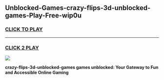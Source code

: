 
## Unblocked-Games-crazy-flips-3d-unblocked-games-Play-Free-wip0u
<h3>
<a href="https://premium76.site?title=crazy-flips-3d-unblocked-games&ref=15A">CLICK TO PLAY</a></h3>
<hr>

<h3>
<a href="https://premium76.site?title=crazy-flips-3d-unblocked-games&ref=15A">CLICK 2 PLAY</a>
  
</h3>

<a href="https://premium76.site?title=crazy-flips-3d-unblocked-games&ref=15A"><img src="https://clearcache.store/games.png"></a>


**crazy-flips-3d-unblocked-games games unblocked: Your Gateway to Fun and Accessible Online Gaming**

